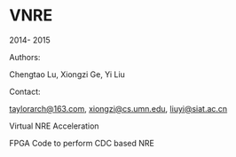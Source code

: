 # VNRE
2014- 2015

Authors: 

Chengtao Lu, Xiongzi Ge, Yi Liu

Contact: 

taylorarch@163.com, xiongzi@cs.umn.edu, liuyi@siat.ac.cn

Virtual NRE Acceleration

FPGA Code to perform CDC based NRE




